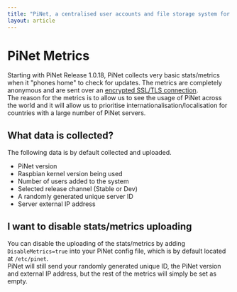 ```yaml
---
title: "PiNet, a centralised user accounts and file storage system for a Raspberry Pi classroom."
layout: article
---
```

# PiNet Metrics
Starting with PiNet Release 1.0.18, PiNet collects very basic stats/metrics when it "phones home" to check for updates. The metrics are completely anonymous and are sent over an [encrypted SSL/TLS connection](http://www.networking4all.com/en/support/tools/site+check/report/?fqdn=secure.pinet.org.uk).    
The reason for the metrics is to allow us to see the usage of PiNet across the world and it will allow us to prioritise internationalisation/localisation for countries with a large number of PiNet servers. 

## What data is collected?
The following data is by default collected and uploaded.   
- PiNet version
- Raspbian kernel version being used
- Number of users added to the system
- Selected release channel (Stable or Dev)
- A randomly generated unique server ID
- Server external IP address

## I want to disable stats/metrics uploading
You can disable the uploading of the stats/metrics by adding
```DisableMetrics=true``` into your PiNet config file, which is by default located at ```/etc/pinet```.    
PiNet will still send your randomly generated unique ID, the PiNet version and external IP address, but the rest of the metrics will simply be set as empty.   
